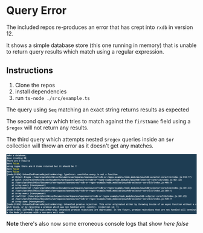 # Query Error

The included repos re-produces an error that has crept into `rxdb` in version 12.

It shows a simple database store (this one running in memory) that is unable to return query results which match using a regular expression.

## Instructions

1) Clone the repos
2) install dependencies
3) run `ts-node ./src/example.ts`


The query using `$eq` matching an exact string returns results as expected

The second query which tries to match against the `firstName` field using a `$regex` will not return any results.

The third query which attempts nested `$regex` queries inside an `$or` collection will throw an error as it doesn't get any matches.

![screen dump of output](./screen-dump.png)


**Note** there's also now some erroneous console logs that show _here false_
